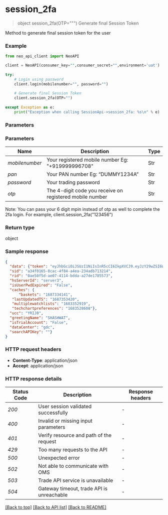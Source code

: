 # **session_2fa**
> object session_2fa(OTP=""")
Generate final Session Token

Method to generate final session token for the user

### Example


```python
from neo_api_client import NeoAPI

client = NeoAPI(consumer_key="",consumer_secret="",environment='uat')
				
try:
    # Login using password
    client.login(mobilenumber="", password="")
    
    # Generate final Session Token
    client.session_2fa(OTP="")
	
except Exception as e:
    print("Exception when calling SessionApi->session_2fa: %s\n" % e)
```

### Parameters

### Parameters

| Name           | Description                                                        | Type   |
|----------------|--------------------------------------------------------------------|--------|
| *mobilenumber* | Your registered mobile number Eg: "+919999996708"                  | Str    |
| *pan*          | Your PAN number Eg: “DUMMY1234A”                                   | Str    |
| *password*     | Your trading password                                              | Str    |
| *otp*          | The 4-digit code you receive on registered mobile number           | Str    | 

Note: You can pass your 6 digit mpin instead of otp as well to complete the 2fa login. For example, client.session_2fa("123456")

### Return type

object

### Sample response

```json
{
  "data": {"token": "eyJhbGciOiJSUzI1NiIsInR5cCI6IkpXVCJ9.eyJzY29wZSI6WyJUcmFkZSJdLCJleHAiOjE2ODc1NDUwMDAsImp0aSI6ImFlOTYyMGMyLWIyZWItNDM2Zi04NWViLTU3NDhlYzBhNzY5NyIsImlhdCI6MTY4NzUxNDIyOCwiaXNzIjoibG9naW4tc2VydmljZSIsInN1YiI6ImZmZmMyMDgyLTdiMTktNGFkOC1iY2Q5LTdiNWM0NWZhMzZhZiIsInVjYyI6IllSSUowIiwibmFwIjoiSExQUEs4OTM2TCIsImZldGNoY2FjaGluZ3J1bGUiOjAsImNhdGVnb3Jpc2F0aW9uIjoiIn0.Epq8jKxbXVQTvcSlW7GIVSmtAvWr_Zt0riRKN8zUh2Wvn6XGkiQRY5Ts1hIbcnJ0s2Jclh6Ig4C6UFz_P_Ar4dhcQf-x4EV8FtuKz1-HAnjwXZ_OTHn4Xrlq7tcpouGT9dbi4nt38UYcab9iMnEiMgtqQxbz042ub1WqrZEWABiZ2kOBBaksHmgEKsTe2iqNwa4fN-DoItqFhOu6DkcPz90lb1JmAbovwpu7TqOK30bHcjIJjDKQKBlHuw9_4ZbuAb4wSdQQwXxYYyXOZGM_HLIjinwnYJpxRpeG5eQigNkXO-VcyC9dA3u0MI5S5wtzyYQ_jEACiJew7ayM6l2KtQ",
  "sid": "a34f0165-8cac-4f84-a4ea-234adb713214",
  "rid": "0ae50f5d-ae07-4114-bdda-a27de1785573",
  "hsServerId": "server3",
  "isUserPwdExpired": "False",
  "caches": {
	  "baskets": "1687334141",
   "lastUpdatedTS": "1687353420",
   "multiplewatchlists": "1683352919",
   "techchartpreferences": "1683528608"},
  "ucc": "YRIJ0",
  "greetingName": "SHASHWAT",
  "isTrialAccount": "False",
  "dataCenter": "gdc",
  "searchAPIKey": ""}
}
```

### HTTP request headers

 - **Content-Type**: application/json
 - **Accept**: application/json

### HTTP response details

| Status Code | Description                               | Response headers |
|-------------|-------------------------------------------|------------------|
| *200*       | User session validated successfully       | -                |
| *400*       | Invalid or missing input parameters       | -                |
| *401*       | Verify resource and path of the request   | -                |
| *429*       | Too many requests to the API              | -                |
| *500*       | Unexpected error                          | -                |
| *502*       | Not able to communicate with OMS          | -                |
| *503*       | Trade API service is unavailable          | -                |
| *504*       | Gateway timeout, trade API is unreachable | -                |

[[Back to top]](#) [[Back to API list]](../README.md#documentation-for-api-endpoints) [[Back to README]](../README.md)
